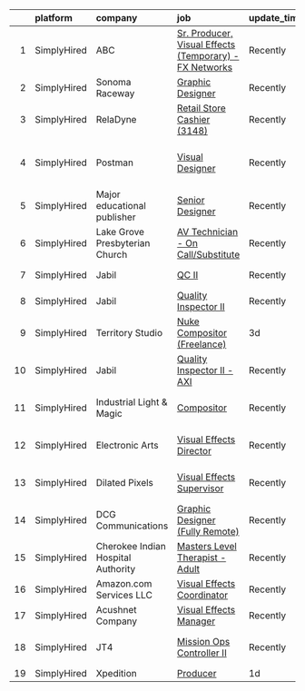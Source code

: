 

|    | platform    | company                            | job                                                                                                                                                               | update_time   | location                      |
|---:|:------------|:-----------------------------------|:------------------------------------------------------------------------------------------------------------------------------------------------------------------|:--------------|:------------------------------|
|  1 | SimplyHired | ABC                                | [Sr. Producer, Visual Effects (Temporary) - FX Networks](https://www.simplyhired.com/job/cZVISe9WOaaRC4D2HR6J9aMINMSzMNESCic-Av2VarlimEfIbuE7QQ?q=visual+effects) | Recently      | Los Angeles, CA               |
|  2 | SimplyHired | Sonoma Raceway                     | [Graphic Designer](https://www.simplyhired.com/job/4O-i4_7P0k1TFjMm035e1xVSiSmKrm8aX8UxddyTYMdVfGsdgb5fGg?q=visual+effects)                                       | Recently      | Sonoma, CA                    |
|  3 | SimplyHired | RelaDyne                           | [Retail Store Cashier (3148)](https://www.simplyhired.com/job/vU6xspCHvZfmWyR2g2q-5oFryoOiY3cwNB2NYSkbdDojjVcLWKiSKQ?q=visual+effects)                            | Recently      | Delta, UT                     |
|  4 | SimplyHired | Postman                            | [Visual Designer](https://www.simplyhired.com/job/FiHb2jWImi2JbmhF8DFtjpDOoxNY-2FQKpliVstXFXx3j29am2MAaw?q=visual+effects)                                        | Recently      | San Francisco, CA +1 location |
|  5 | SimplyHired | Major educational publisher        | [Senior Designer](https://www.simplyhired.com/job/tVEL6zK_SehKQRaXftqRg9FLV6MqJ59VNOKZPO0_fCjFnBGHpjWtfg?q=visual+effects)                                        | Recently      | Remote                        |
|  6 | SimplyHired | Lake Grove Presbyterian Church     | [AV Technician - On Call/Substitute](https://www.simplyhired.com/job/tb9Lp_96v5nuqnhe0ZYtbeKN6hRlb-jVRHz1dLdsFAKeVM_Axvfv9Q?q=visual+effects)                     | Recently      | Lake Oswego, OR               |
|  7 | SimplyHired | Jabil                              | [QC II](https://www.simplyhired.com/job/AikJJ1bu7_TfrhLVXJOgpIsTKb4sNsTufnmj_9psHpfVCgzROgVyJQ?q=visual+effects)                                                  | Recently      | San Jose, CA                  |
|  8 | SimplyHired | Jabil                              | [Quality Inspector II](https://www.simplyhired.com/job/GUiOYu4j7KDeUynpshiU123S92GE4v7MlmViMaBuvDpl0j3LKGMjug?q=visual+effects)                                   | Recently      | San Jose, CA                  |
|  9 | SimplyHired | Territory Studio                   | [Nuke Compositor (Freelance)](https://www.simplyhired.com/job/k8R42oduechd9NhHdi73Eexp04BMfSiTkkmBKTo2i2njsCVCuC9qhQ?q=visual+effects)                            | 3d            | San Francisco, CA             |
| 10 | SimplyHired | Jabil                              | [Quality Inspector II - AXI](https://www.simplyhired.com/job/i4c8b6dFeR-kDwEmp_1c-aSG4gOeOzz5dJoZj7_ap9HXZ2mkxJcIzA?q=visual+effects)                             | Recently      | San Jose, CA                  |
| 11 | SimplyHired | Industrial Light & Magic           | [Compositor](https://www.simplyhired.com/job/RrHCZU5HZ7FZw9kGXwWKJB3bcJmSI-JgXw4BDf9mMK2xfhqD-mr7Xg?q=visual+effects)                                             | Recently      | San Francisco, CA             |
| 12 | SimplyHired | Electronic Arts                    | [Visual Effects Director](https://www.simplyhired.com/job/dZjE14t4q5Wl15d85t_7GiCDbr8MrSCxiMsytlTgBVDLZbCiXBMQqg?q=visual+effects)                                | Recently      | Marina del Rey, CA            |
| 13 | SimplyHired | Dilated Pixels                     | [Visual Effects Supervisor](https://www.simplyhired.com/job/Dc4qrnmLS_4JBTddbuj6vHrTjFSI1TsjhOPQACH4x3QW5uQcx7e1pA?q=visual+effects)                              | Recently      | Los Angeles, CA               |
| 14 | SimplyHired | DCG Communications                 | [Graphic Designer (Fully Remote)](https://www.simplyhired.com/job/AxekRS2fvPzd7skZny5wqs4WyrRORFsiAhA4BE5foC2dZ-6GhpaYDQ?q=visual+effects)                        | Recently      | Remote                        |
| 15 | SimplyHired | Cherokee Indian Hospital Authority | [Masters Level Therapist - Adult](https://www.simplyhired.com/job/Zb1f9ndDfCV9DwGpRQtBDaD502p99LL1Fuxm0qJ1PxK8iNIQhLI8UA?q=visual+effects)                        | Recently      | Cherokee, NC                  |
| 16 | SimplyHired | Amazon.com Services LLC            | [Visual Effects Coordinator](https://www.simplyhired.com/job/ZLqjQ9BqleBqLMTcWI4J0QAhSYwjSM12QFssL3II1UzS30TbDjxC6g?q=visual+effects)                             | Recently      | Culver City, CA               |
| 17 | SimplyHired | Acushnet Company                   | [Visual Effects Manager](https://www.simplyhired.com/job/CuABau9b_msg9dMhS1-8HJDFCUvMom7UXnkcnC1IBkhC-rO3cuhcpg?q=visual+effects)                                 | Recently      | Carlsbad, CA                  |
| 18 | SimplyHired | JT4                                | [Mission Ops Controller II](https://www.simplyhired.com/job/vvTJwJwVzT5kCLZDAk5zRzVhhHkWA0go0vdNzh5CMnotwr31nI3rNA?q=visual+effects)                              | Recently      | Las Vegas, NV                 |
| 19 | SimplyHired | Xpedition                          | [Producer](https://www.simplyhired.com/job/KqZ7E_2tHdJ2qLkBIRVPJQuW0eqoTAT1-x3zktku4DUqEILfd2-VXA?q=visual+effects)                                               | 1d            | Remote                        |